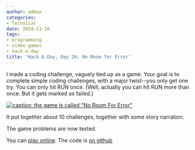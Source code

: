```yaml
---
author: admin
categories:
- Technical
date: 2024-11-26
tags:
- programming
- video games
- hack-a-day
title: 'Hack-A-Day, Day 26: No Room for Error'
---
```

I made a coding challenge, vaguely tied up as a game. Your goal is to complete simple coding challenges, with a major twist--you only get one try. You can only hit RUN once. (Well, actually you can hit RUN more than once. But it gets marked as failed.)

[![caption: the game is called "No Room For Error"](no-room-for-error.png)](https://za3k.github.io/no-room-for-error)

It put together about 10 challenges, together with some story narration.

The game problems are now tested.

You can [play online](https://za3k.github.io/no-room-for-error). The code is [on github](https://github.com/za3k/no-room-for-error)
